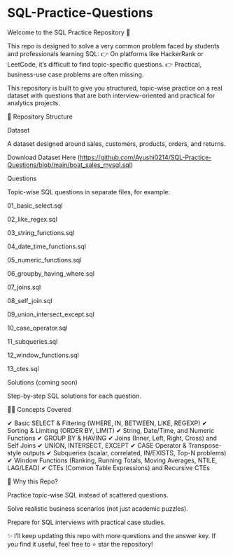 # SQL-Practice-Questions
Welcome to the SQL Practice Repository 🎉

This repo is designed to solve a very common problem faced by students and professionals learning SQL:
👉 On platforms like HackerRank or LeetCode, it’s difficult to find topic-specific questions.
👉 Practical, business-use case problems are often missing.

This repository is built to give you structured, topic-wise practice on a real dataset with questions that are both interview-oriented and practical for analytics projects.

📂 Repository Structure

Dataset

A dataset designed around sales, customers, products, orders, and returns.

Download Dataset Here
(https://github.com/Ayushi0214/SQL-Practice-Questions/blob/main/boat_sales_mysql.sql)

Questions

Topic-wise SQL questions in separate files, for example:

01_basic_select.sql

02_like_regex.sql

03_string_functions.sql

04_date_time_functions.sql

05_numeric_functions.sql

06_groupby_having_where.sql

07_joins.sql

08_self_join.sql

09_union_intersect_except.sql

10_case_operator.sql

11_subqueries.sql

12_window_functions.sql

13_ctes.sql

Solutions (coming soon)

Step-by-step SQL solutions for each question.

🧑‍💻 Concepts Covered

✔ Basic SELECT & Filtering (WHERE, IN, BETWEEN, LIKE, REGEXP)
✔ Sorting & Limiting (ORDER BY, LIMIT)
✔ String, Date/Time, and Numeric Functions
✔ GROUP BY & HAVING
✔ Joins (Inner, Left, Right, Cross) and Self Joins
✔ UNION, INTERSECT, EXCEPT
✔ CASE Operator & Transpose-style outputs
✔ Subqueries (scalar, correlated, IN/EXISTS, Top-N problems)
✔ Window Functions (Ranking, Running Totals, Moving Averages, NTILE, LAG/LEAD)
✔ CTEs (Common Table Expressions) and Recursive CTEs


🎯 Why this Repo?

Practice topic-wise SQL instead of scattered questions.

Solve realistic business scenarios (not just academic puzzles).

Prepare for SQL interviews with practical case studies.

✨ I’ll keep updating this repo with more questions and the answer key.
If you find it useful, feel free to ⭐ star the repository!
